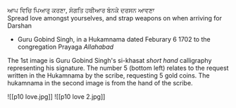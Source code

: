 ਆਪ ਵਿਚਿ ਪਿਆਰੁ ਕਰਣਾ, ਸੰਗਤਿ ਹਥੀਆਰ ਬੰਨਕੇ ਦਰਸਨ ਆਵਣਾ  
Spread love amongst yourselves, and strap weapons on when arriving for Darshan  
  
- Guru Gobind Singh, in a Hukamnama dated Feburary 6 1702 to the congregation Prayaga *Allahabad*  
  
The 1st image is Guru Gobind Singh's si-khasat *short hand* calligraphy representing his signature. The number 5 (bottom left) relates to the request written in the Hukamnama by the scribe, requesting 5 gold coins. The hukamnama in the second image is from the hand of the scribe.

![[p10 love.jpg]]
![[p10 love 2.jpg]]